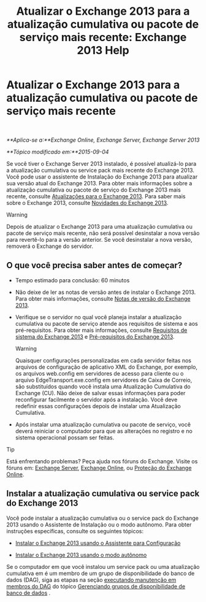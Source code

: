 ﻿---
title: 'Atualizar o Exchange 2013 para a atualização cumulativa ou pacote de serviço mais recente: Exchange 2013 Help'
TOCTitle: Atualizar o Exchange 2013 para a atualização cumulativa ou pacote de serviço mais recente
ms:assetid: 928a4a0b-0082-4d50-a696-bfaf2782f42d
ms:mtpsurl: https://technet.microsoft.com/pt-br/library/JJ983803(v=EXCHG.150)
ms:contentKeyID: 52058856
ms.date: 05/22/2018
mtps_version: v=EXCHG.150
ms.translationtype: MT
---

# Atualizar o Exchange 2013 para a atualização cumulativa ou pacote de serviço mais recente

 

_**Aplica-se a:**Exchange Online, Exchange Server, Exchange Server 2013_

_**Tópico modificado em:**2015-09-04_

Se você tiver o Exchange Server 2013 instalado, é possível atualizá-lo para a atualização cumulativa ou service pack mais recente do Exchange 2013. Você pode usar o assistente de Instalação do Exchange 2013 para atualizar sua versão atual do Exchange 2013. Para obter mais informações sobre a atualização cumulativa ou pacote de serviço do Exchange 2013 mais recente, consulte [Atualizações para o Exchange 2013](updates-for-exchange-2013-exchange-2013-help.md). Para saber mais sobre o Exchange 2013, consulte [Novidades do Exchange 2013](what-s-new-in-exchange-2013-exchange-2013-help.md).


> [!WARNING]
> Depois de atualizar o Exchange 2013 para uma atualização cumulativa ou pacote de serviço mais recente, não será possível desinstalar a nova versão para revertê-lo para a versão anterior. Se você desinstalar a nova versão, removerá o Exchange do servidor.



## O que você precisa saber antes de começar?

  - Tempo estimado para conclusão: 60 minutos

  - Não deixe de ler as notas de versão antes de instalar o Exchange 2013. Para obter mais informações, consulte [Notas de versão do Exchange 2013](release-notes-for-exchange-2013-exchange-2013-help.md).

  - Verifique se o servidor no qual você planeja instalar a atualização cumulativa ou pacote de serviço atende aos requisitos de sistema e aos pré-requisitos. Para obter mais informações, consulte [Requisitos de sistema do Exchange 2013](exchange-2013-system-requirements-exchange-2013-help.md) e [Pré-requisitos do Exchange 2013](exchange-2013-prerequisites-exchange-2013-help.md).
    

    > [!WARNING]
    > Quaisquer configurações personalizadas em cada servidor feitas nos arquivos de configuração de aplicativo XML do Exchange, por exemplo, os arquivos web.config em servidores de acesso para cliente ou o arquivo EdgeTransport.exe.config em servidores de Caixa de Correio, são substituídos quando você instala uma Atualização Cumulativa do Exchange (CU). Não deixe de salvar essas informações para poder reconfigurar facilmente o servidor após a instalação. Você deve redefinir essas configurações depois de instalar uma Atualização Cumulativa.



  - Após instalar uma atualização cumulativa ou pacote de serviço, você deverá reiniciar o computador para que as alterações no registro e no sistema operacional possam ser feitas.


> [!TIP]
> Está enfrentando problemas? Peça ajuda nos fóruns do Exchange. Visite os fóruns em: <A href="https://go.microsoft.com/fwlink/p/?linkid=60612">Exchange Server</A>, <A href="https://go.microsoft.com/fwlink/p/?linkid=267542">Exchange Online</A>, ou <A href="https://go.microsoft.com/fwlink/p/?linkid=285351">Proteção do Exchange Online</A>.



## Instalar a atualização cumulativa ou service pack do Exchange 2013

Você pode instalar a atualização cumulativa ou o service pack do Exchange 2013 usando o Assistente de Instalação ou o modo autônomo. Para obter instruções específicas, consulte os seguintes tópicos:

  - [Instalar o Exchange 2013 usando o Assistente para Configuração](install-exchange-2013-using-the-setup-wizard-exchange-2013-help.md)

  - [Instalar o Exchange 2013 usando o modo autônomo](install-exchange-2013-using-unattended-mode-exchange-2013-help.md)

Se o computador em que você instalou um service pack ou uma atualização cumulativa em é um membro de um grupo de disponibilidade do banco de dados (DAG), siga as etapas na seção [executando manutenção em membros do DAG](managing-database-availability-groups-exchange-2013-help.md) do tópico [Gerenciando grupos de disponibilidade de banco de dados](managing-database-availability-groups-exchange-2013-help.md) .

